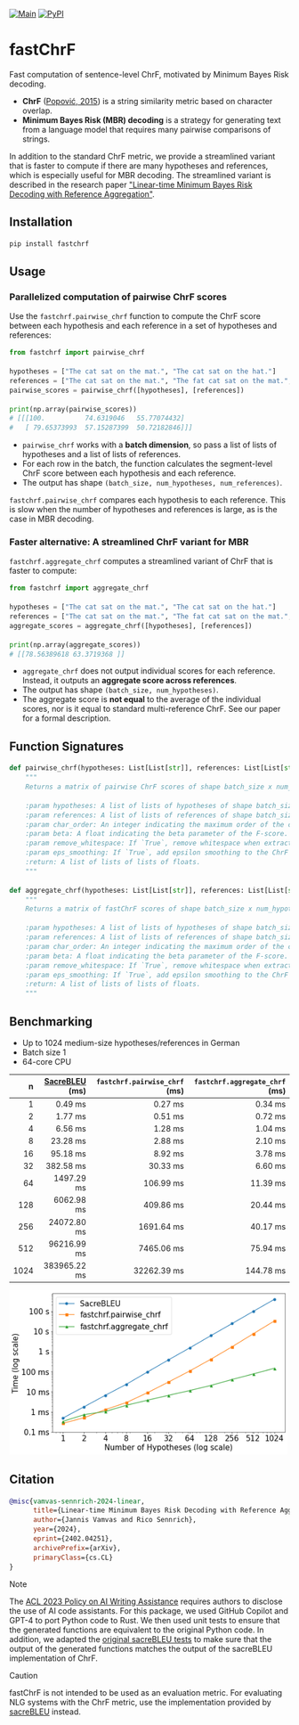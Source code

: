 [![Main](https://github.com/jvamvas/fastchrf/workflows/unittest/badge.svg)](https://github.com/jvamvas/fastchrf/actions/workflows/unittest.yml)
[![PyPI](https://img.shields.io/pypi/v/fastchrf)](https://pypi.python.org/pypi/fastchrf/)

# fastChrF

Fast computation of sentence-level ChrF, motivated by Minimum Bayes Risk decoding.

* **ChrF** ([Popović, 2015](https://aclanthology.org/W15-3049/)) is a string similarity metric based on character overlap.
* **Minimum Bayes Risk (MBR) decoding** is a strategy for generating text from a language model that requires many pairwise comparisons of strings.

In addition to the standard ChrF metric, we provide a streamlined variant that is faster to compute if there are many hypotheses and references, which is especially useful for MBR decoding. The streamlined variant is described in the research paper ["Linear-time Minimum Bayes Risk Decoding with Reference Aggregation"](https://arxiv.org/abs/2402.04251).

## Installation
```bash
pip install fastchrf
```

## Usage
### Parallelized computation of pairwise ChrF scores
Use the `fastchrf.pairwise_chrf` function to compute the ChrF score between each hypothesis and each reference in a set of hypotheses and references:

```python
from fastchrf import pairwise_chrf

hypotheses = ["The cat sat on the mat.", "The cat sat on the hat."]
references = ["The cat sat on the mat.", "The fat cat sat on the mat.", "A cat sat on a mat."]
pairwise_scores = pairwise_chrf([hypotheses], [references])

print(np.array(pairwise_scores))
# [[[100.          74.6319046   55.77074432]
#   [ 79.65373993  57.15287399  50.72182846]]]
```

* `pairwise_chrf` works with a **batch dimension**, so pass a list of lists of hypotheses and a list of lists of references.
* For each row in the batch, the function calculates the segment-level ChrF score between each hypothesis and each reference.
* The output has shape `(batch_size, num_hypotheses, num_references)`.

`fastchrf.pairwise_chrf` compares each hypothesis to each reference.
This is slow when the number of hypotheses and references is large, as is the case in MBR decoding.

### Faster alternative: A streamlined ChrF variant for MBR
`fastchrf.aggregate_chrf` computes a streamlined variant of ChrF that is faster to compute:

```python
from fastchrf import aggregate_chrf

hypotheses = ["The cat sat on the mat.", "The cat sat on the hat."]
references = ["The cat sat on the mat.", "The fat cat sat on the mat.", "A cat sat on a mat."]
aggregate_scores = aggregate_chrf([hypotheses], [references])

print(np.array(aggregate_scores))
# [[78.56389618 63.3719368 ]]
```

* `aggregate_chrf` does not output individual scores for each reference. Instead, it outputs an **aggregate score across references**.
* The output has shape `(batch_size, num_hypotheses)`.
* The aggregate score is **not equal** to the average of the individual scores, nor is it equal to standard multi-reference ChrF. See our paper for a formal description.

## Function Signatures

```python
def pairwise_chrf(hypotheses: List[List[str]], references: List[List[str]], char_order: int=6, beta: float=2.0, remove_whitespace: bool=True, eps_smoothing: bool=False) -> List[List[List[float]]]:
    """
    Returns a matrix of pairwise ChrF scores of shape batch_size x num_hypotheses x num_references
    
    :param hypotheses: A list of lists of hypotheses of shape batch_size x num_hypotheses
    :param references: A list of lists of references of shape batch_size x num_references
    :param char_order: An integer indicating the maximum order of the character n-grams. Defaults to 6.
    :param beta: A float indicating the beta parameter of the F-score. Defaults to 2.0.
    :param remove_whitespace: If `True`, remove whitespace when extracting character n-grams. Defaults to `True`.
    :param eps_smoothing: If `True`, add epsilon smoothing to the ChrF score. Defaults to `False`.
    :return: A list of lists of lists of floats.
    """

def aggregate_chrf(hypotheses: List[List[str]], references: List[List[str]], char_order: int=6, beta: float=2.0, remove_whitespace: bool=True, eps_smoothing: bool=False) -> List[List[float]]:
    """
    Returns a matrix of fastChrF scores of shape batch_size x num_hypotheses

    :param hypotheses: A list of lists of hypotheses of shape batch_size x num_hypotheses
    :param references: A list of lists of references of shape batch_size x num_references
    :param char_order: An integer indicating the maximum order of the character n-grams. Defaults to 6.
    :param beta: A float indicating the beta parameter of the F-score. Defaults to 2.0.
    :param remove_whitespace: If `True`, remove whitespace when extracting character n-grams. Defaults to `True`.
    :param eps_smoothing: If `True`, add epsilon smoothing to the ChrF score. Defaults to `False`.
    :return: A list of lists of lists of floats.
    """
```

## Benchmarking

* Up to 1024 medium-size hypotheses/references in German
* Batch size 1
* 64-core CPU

|    n | [SacreBLEU](https://github.com/mjpost/sacrebleu) (ms) | `fastchrf.pairwise_chrf` (ms) | `fastchrf.aggregate_chrf` (ms) |
|-----:|---------------:|----------------------------:|-----------------------------:|
|    1 |        0.49 ms |                     0.27 ms |                      0.34 ms |
|    2 |        1.77 ms |                     0.51 ms |                      0.72 ms |
|    4 |        6.56 ms |                     1.28 ms |                      1.04 ms |
|    8 |       23.28 ms |                     2.88 ms |                      2.10 ms |
|   16 |       95.18 ms |                     8.92 ms |                      3.78 ms |
|   32 |      382.58 ms |                    30.33 ms |                      6.60 ms |
|   64 |     1497.29 ms |                   106.99 ms |                     11.39 ms |
|  128 |     6062.98 ms |                   409.86 ms |                     20.44 ms |
|  256 |    24072.80 ms |                  1691.64 ms |                     40.17 ms |
|  512 |    96216.99 ms |                  7465.06 ms |                     75.94 ms |
| 1024 |   383965.22 ms |                 32262.39 ms |                    144.78 ms |

<img src='benchmarking/results.png' width=500 alt="A line graph visualizing the result in the table">

## Citation
```bibtex
@misc{vamvas-sennrich-2024-linear,
      title={Linear-time Minimum Bayes Risk Decoding with Reference Aggregation},
      author={Jannis Vamvas and Rico Sennrich},
      year={2024},
      eprint={2402.04251},
      archivePrefix={arXiv},
      primaryClass={cs.CL}
}
```

> [!NOTE]
> The [ACL 2023 Policy on AI Writing Assistance](https://2023.aclweb.org/blog/ACL-2023-policy/) requires authors to disclose the use of AI code assistants. For this package, we used GitHub Copilot and GPT-4 to port Python code to Rust. We then used unit tests to ensure that the generated functions are equivalent to the original Python code. In addition, we adapted the [original sacreBLEU tests](https://github.com/mjpost/sacrebleu/blob/821f4b40b94e550e4cec84416dfcb584789d7af8/test/test_chrf.py) to make sure that the output of the generated functions matches the output of the sacreBLEU implementation of ChrF.

> [!CAUTION]
> fastChrF is not intended to be used as an evaluation metric. For evaluating NLG systems with the ChrF metric, use the implementation provided by [sacreBLEU](https://github.com/mjpost/sacrebleu) instead.
